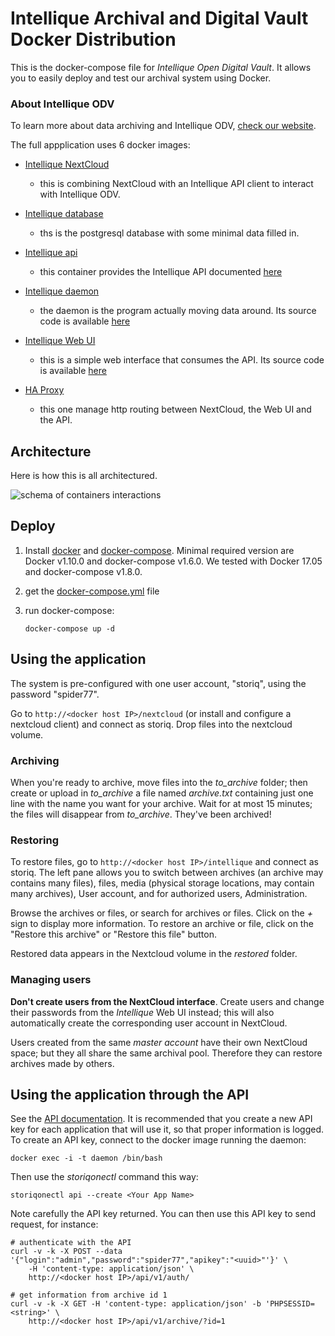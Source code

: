 # Intellique Archival and Digital Vault Docker Distribution

This is the docker-compose file for *Intellique Open Digital Vault*.
It allows you to easily deploy and test our archival system using Docker.

### About Intellique ODV
To learn more about data archiving and Intellique ODV, [check our website](http://intellique.org).

The full appplication uses 6 docker images:

 * [Intellique NextCloud](https://hub.docker.com/r/intellique/nextcloud/)
   * this is combining NextCloud with an Intellique API client to interact with Intellique ODV.

 * [Intellique database](https://hub.docker.com/r/intellique/database/)
   * ths is the postgresql database with some minimal data filled in.

 * [Intellique api](https://hub.docker.com/r/intellique/api/)
   * this container provides the Intellique API documented [here](https://github.com/Intellique/api)

 * [Intellique daemon](https://hub.docker.com/r/intellique/daemon/)
   * the daemon is the program actually moving data around. Its source code is available [here](https://github.com/Intellique/daemon) 

 * [Intellique Web UI](https://hub.docker.com/r/intellique/webui/)
   * this is a simple web interface that consumes the API. Its source code is available [here](https://github.com/Intellique/webui) 

 * [HA Proxy](https://hub.docker.com/r/intellique/haproxy/)
   * this one manage http routing between NextCloud, the Web UI and the API.

## Architecture
   
Here is how this is all architectured.

![schema of containers interactions](https://wazoox.github.io/DOCK001.png)

## Deploy

1. Install [docker](https://docs.docker.com/engine/installation/) and [docker-compose](https://docs.docker.com/compose/install/). Minimal required version are Docker v1.10.0 and docker-compose v1.6.0. We tested with Docker 17.05 and docker-compose v1.8.0.
2. get the [docker-compose.yml](https://raw.githubusercontent.com/Intellique/intellique-docker/master/docker-compose.yml) file
3. run docker-compose:

    `docker-compose up -d`

## Using the application

The system is pre-configured with one user account, "storiq", using the password "spider77".

Go to `http://<docker host IP>/nextcloud` (or install and configure a nextcloud client) and connect as storiq.
Drop files into the nextcloud volume.

### Archiving

When you're ready to archive, move files into the *to_archive* folder; then create or upload in *to_archive* a file named *archive.txt* containing just one line with the name you want for your archive.
Wait for at most 15 minutes; the files will disappear from *to_archive*. They've been archived!

### Restoring

To restore files, go to `http://<docker host IP>/intellique` and connect as storiq.
The left pane allows you to switch between archives (an archive may contains many files), files, media (physical storage locations, may contain many archives), User account, and for authorized users, Administration.

Browse the archives or files, or search for archives or files. Click on the *+* sign to display more information. To restore an archive or file, click on the "Restore this archive" or "Restore this file" button.

Restored data appears in the Nextcloud volume in the *restored* folder. 

### Managing users

**Don't create users from the NextCloud interface**. Create users and change their passwords from the *Intellique* Web UI instead; this will also automatically create the corresponding user account in NextCloud.

Users created from the same *master account* have their own NextCloud space; but they all share the same archival pool. Therefore they can restore archives made by others.

## Using the application through the API

See the [API documentation](https://github.com/Intellique/api). It is recommended that you create a new API key for each application that will use it, so that proper information is logged.
To create an API key, connect to the docker image running the daemon:

    docker exec -i -t daemon /bin/bash
	
Then use the *storiqonectl* command this way:

    storiqonectl api --create <Your App Name>
	
Note carefully the API key returned. You can then use this API key to send request, for instance:

    # authenticate with the API
	curl -v -k -X POST --data '{"login":"admin","password":"spider77","apikey":"<uuid>"'}' \
		-H 'content-type: application/json' \
		http://<docker host IP>/api/v1/auth/
		
	# get information from archive id 1
	curl -v -k -X GET -H 'content-type: application/json' -b 'PHPSESSID=<string>' \
		http://<docker host IP>/api/v1/archive/?id=1

